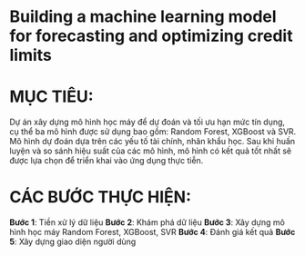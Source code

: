 # Building a machine learning model for forecasting and optimizing credit limits
# MỤC TIÊU: 
Dự án xây dựng mô hình học máy để dự đoán và tối ưu hạn mức tín dụng, cụ thể ba mô hình được sử dụng bao gồm: Random Forest, XGBoost và SVR. Mô hình dự đoán dựa trên các yếu tố tài chính, nhân khẩu học. Sau khi huấn luyện và so sánh hiệu suất của các mô hình, mô hình có kết quả tốt nhất sẽ được lựa chọn để triển khai vào ứng dụng thực tiễn.
# CÁC BƯỚC THỰC HIỆN:
**Bước 1**: Tiền xử lý dữ liệu
**Bước 2**: Khám phá dữ liệu
**Bước 3**: Xây dựng mô hình học máy Random Forest, XGBoost, SVR 
**Bước 4**: Đánh giá kết quả
**Bước 5**: Xây dựng giao diện người dùng
